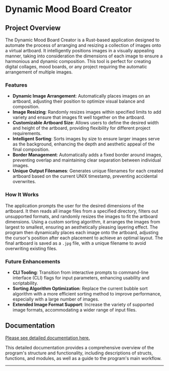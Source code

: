 # Dynamic Mood Board Creator

## Project Overview

The Dynamic Mood Board Creator is a Rust-based application designed to automate the process of arranging and resizing a collection of images onto a virtual artboard. It intelligently positions images in a visually appealing manner, taking into consideration the dimensions of each image to ensure a harmonious and dynamic composition. This tool is perfect for creating digital collages, mood boards, or any project requiring the automatic arrangement of multiple images.

### Features

- **Dynamic Image Arrangement**: Automatically places images on an artboard, adjusting their position to optimize visual balance and composition.
- **Image Resizing**: Randomly resizes images within specified limits to add variety and ensure that images fit well together on the artboard.
- **Customizable Artboard Size**: Allows users to define the desired width and height of the artboard, providing flexibility for different project requirements.
- **Intelligent Sorting**: Sorts images by size to ensure larger images serve as the background, enhancing the depth and aesthetic appeal of the final composition.
- **Border Management**: Automatically adds a fixed border around images, preventing overlap and maintaining clear separation between individual images.
- **Unique Output Filenames**: Generates unique filenames for each created artboard based on the current UNIX timestamp, preventing accidental overwrites.

### How It Works

The application prompts the user for the desired dimensions of the artboard. It then reads all image files from a specified directory, filters out unsupported formats, and randomly resizes the images to fit the artboard dimensions. Using a custom sorting algorithm, it arranges the images from largest to smallest, ensuring an aesthetically pleasing layering effect. The program then dynamically places each image onto the artboard, adjusting the cursor's position after each placement to achieve an optimal layout. The final artboard is saved as a `.jpg` file, with a unique filename to avoid overwriting existing files.

### Future Enhancements

- **CLI Tooling**: Transition from interactive prompts to command-line interface (CLI) flags for input parameters, enhancing usability and scriptability.
- **Sorting Algorithm Optimization**: Replace the current bubble sort algorithm with a more efficient sorting method to improve performance, especially with a large number of images.
- **Extended Image Format Support**: Increase the variety of supported image formats, accommodating a wider range of input files.

## Documentation

[Please see detailed documentation here.](DOCUMENTATION.md)

This detailed documentation provides a comprehensive overview of the program's structure and functionality, including descriptions of structs, functions, and modules, as well as a guide to the program's main workflow.

---
